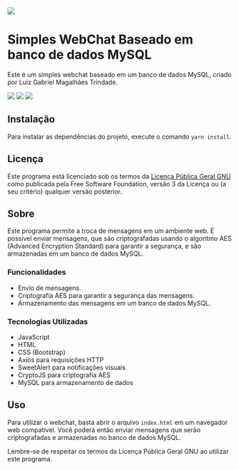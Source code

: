 <image src="images/gplv3-127x51.png">

# Simples WebChat Baseado em banco de dados MySQL

Este é um simples webchat baseado em um banco de dados MySQL, criado por Luiz Gabriel Magalhães Trindade.

<image src="images/screenshots/img1.png">
<image src="images/screenshots/img2.png">
<image src="images/screenshots/img3.png">

## Instalação

Para instalar as dependências do projeto, execute o comando `yarn install`.

## Licença

Este programa está licenciado sob os termos da [Licença Pública Geral GNU](https://www.gnu.org/licenses/gpl-3.0.html) como publicada pela Free Software Foundation, versão 3 da Licença ou (a seu critério) qualquer versão posterior.

## Sobre

Este programa permite a troca de mensagens em um ambiente web. É possível enviar mensagens, que são criptografadas usando o algoritmo AES (Advanced Encryption Standard) para garantir a segurança, e são armazenadas em um banco de dados MySQL.

### Funcionalidades

- Envio de mensagens.
- Criptografia AES para garantir a segurança das mensagens.
- Armazenamento das mensagens em um banco de dados MySQL.

### Tecnologias Utilizadas

- JavaScript
- HTML
- CSS (Bootstrap)
- Axios para requisições HTTP
- SweetAlert para notificações visuais
- CryptoJS para criptografia AES
- MySQL para armazenamento de dados

## Uso

Para utilizar o webchat, basta abrir o arquivo `index.html` em um navegador web compatível. Você poderá então enviar mensagens que serão criptografadas e armazenadas no banco de dados MySQL.

Lembre-se de respeitar os termos da Licença Pública Geral GNU ao utilizar este programa.

